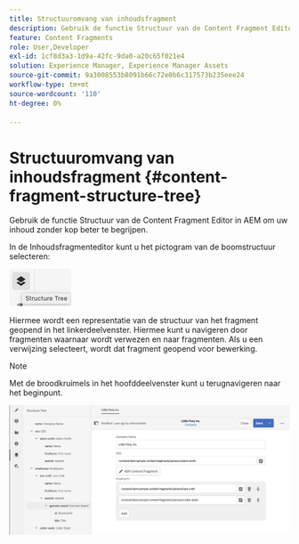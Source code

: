 ```yaml
---
title: Structuuromvang van inhoudsfragment
description: Gebruik de functie Structuur van de Content Fragment Editor in AEM om uw inhoud zonder kop beter te begrijpen.
feature: Content Fragments
role: User,Developer
exl-id: 1cf8d3a3-1d9a-42fc-9da0-a20c65f021e4
solution: Experience Manager, Experience Manager Assets
source-git-commit: 9a3008553b8091b66c72e0b6c317573b235eee24
workflow-type: tm+mt
source-wordcount: '110'
ht-degree: 0%

---
```


# Structuuromvang van inhoudsfragment {#content-fragment-structure-tree}

Gebruik de functie Structuur van de Content Fragment Editor in AEM om uw inhoud zonder kop beter te begrijpen.

In de Inhoudsfragmenteditor kunt u het pictogram van de boomstructuur selecteren:

![Structuuromvang van inhoudsfragment](assets/cfm-structuretree-01.png)

Hiermee wordt een representatie van de structuur van het fragment geopend in het linkerdeelvenster. Hiermee kunt u navigeren door fragmenten waarnaar wordt verwezen en naar fragmenten. Als u een verwijzing selecteert, wordt dat fragment geopend voor bewerking.

>[!NOTE]
>
>Met de broodkruimels in het hoofddeelvenster kunt u terugnavigeren naar het beginpunt.

![Structuuromvang van inhoudsfragment](assets/cfm-structuretree-02.png)
